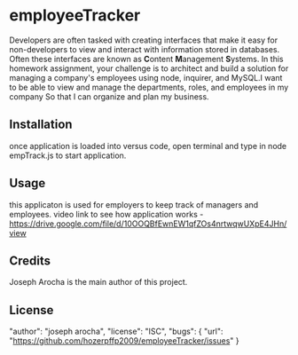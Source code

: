 # employeeTracker
Developers are often tasked with creating interfaces that make it easy for non-developers to view and interact with information stored in databases. Often these interfaces are known as **C**ontent **M**anagement **S**ystems. In this homework assignment, your challenge is to architect and build a solution for managing a company's employees using node, inquirer, and MySQL.I want to be able to view and manage the departments, roles, and employees in my company So that I can organize and plan my business.


## Installation

once application is loaded into versus code, open terminal and type in node empTrack.js to start application.

## Usage 

this applicaton is used for employers to keep track of managers and employees.
video link to see how application works - https://drive.google.com/file/d/10OOQBfEwnEW1qfZOs4nrtwqwUXpE4JHn/view

## Credits

Joseph Arocha is the main author of this project.

## License
"author": "joseph arocha",
  "license": "ISC",
  "bugs": {
    "url": "https://github.com/hozerpffp2009/employeeTracker/issues"
  }